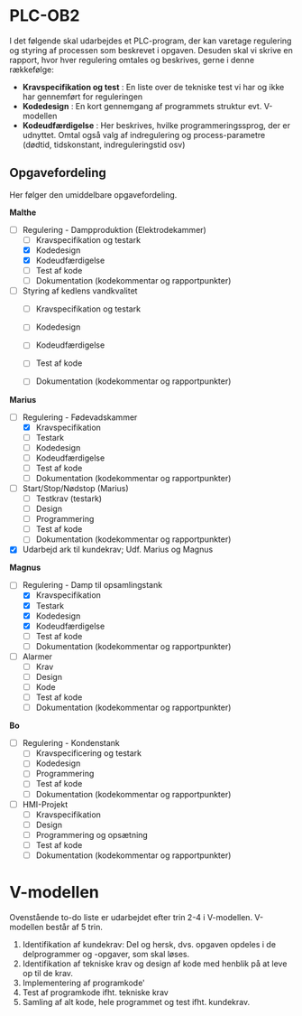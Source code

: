 # PLC-OB2
I det følgende skal udarbejdes et PLC-program, der kan varetage regulering og styring af processen som beskrevet i opgaven. Desuden skal vi skrive en rapport, hvor hver regulering omtales og beskrives, gerne i denne rækkefølge:

 - **Kravspecifikation og test** : En liste over de tekniske test vi har og ikke har gennemført for reguleringen
 - **Kodedesign** : En kort gennemgang af programmets struktur evt. V-modellen
 - **Kodeudfærdigelse** : Her beskrives, hvilke programmeringssprog, der er udnyttet. Omtal også valg af indregulering og process-parametre (dødtid, tidskonstant, indreguleringstid osv)
 

## Opgavefordeling
Her følger den umiddelbare opgavefordeling.

**Malthe**
- [ ] Regulering - Dampproduktion (Elektrodekammer)
	- [ ] Kravspecifikation og testark
	- [x] Kodedesign
	- [x] Kodeudfærdigelse
	- [ ] Test af kode
	- [ ] Dokumentation (kodekommentar og rapportpunkter)
- [ ] Styring af kedlens vandkvalitet
	- [ ] Kravspecifikation og testark
	- [ ] Kodedesign
	- [ ] Kodeudfærdigelse
	- [ ] Test af kode
	- [ ] Dokumentation (kodekommentar og rapportpunkter)


**Marius**
- [ ] Regulering - Fødevadskammer
	- [x] Kravspecifikation
	- [ ] Testark
	- [ ] Kodedesign
	- [ ] Kodeudfærdigelse
	- [ ] Test af kode
	- [ ] Dokumentation (kodekommentar og rapportpunkter)
- [ ] Start/Stop/Nødstop (Marius)
	- [ ] Testkrav (testark)
	- [ ] Design
	- [ ] Programmering
	- [ ] Test af kode
	- [ ] Dokumentation (kodekommentar og rapportpunkter)
- [x] Udarbejd ark til kundekrav; Udf. Marius og Magnus

**Magnus**
- [ ] Regulering - Damp til opsamlingstank	
	- [x] Kravspecifikation
	- [x] Testark
	- [x] Kodedesign
	- [x] Kodeudfærdigelse
	- [ ] Test af kode
	- [ ] Dokumentation (kodekommentar og rapportpunkter)
- [ ] Alarmer
	- [ ] Krav
	- [ ] Design
	- [ ] Kode
	- [ ] Test af kode
	- [ ] Dokumentation (kodekommentar og rapportpunkter)

**Bo**
- [ ] Regulering - Kondenstank	
	- [ ] Kravspecificering og testark
	- [ ] Kodedesign
	- [ ] Programmering
	- [ ] Test af kode
	- [ ] Dokumentation (kodekommentar og rapportpunkter)

- [ ] HMI-Projekt
	- [ ] Kravspecifikation
	- [ ] Design
	- [ ] Programmering og opsætning
	- [ ] Test af kode
	- [ ] Dokumentation (kodekommentar og rapportpunkter)

# V-modellen
Ovenstående to-do liste er udarbejdet efter trin 2-4 i V-modellen. V-modellen består af 5 trin.

1. Identifikation af kundekrav: Del og hersk, dvs. opgaven opdeles i de delprogrammer og -opgaver, som skal løses.
2. Identifikation af tekniske krav og design af kode med henblik på at leve op til de krav.
3. Implementering af programkode'
4. Test af programkode ifht. tekniske krav
5. Samling af alt kode, hele programmet og test ifht. kundekrav.
